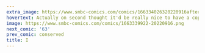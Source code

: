 ```yaml
---
extra_image: https://www.smbc-comics.com/comics/166334026320220916after.png
hovertext: Actually on second thought it'd be really nice to have a copy of me running around having a great time.
image: https://www.smbc-comics.com/comics/1663339922-20220916.png
next_comic: '63'
prev_comic: conserved
title: I
---
```


